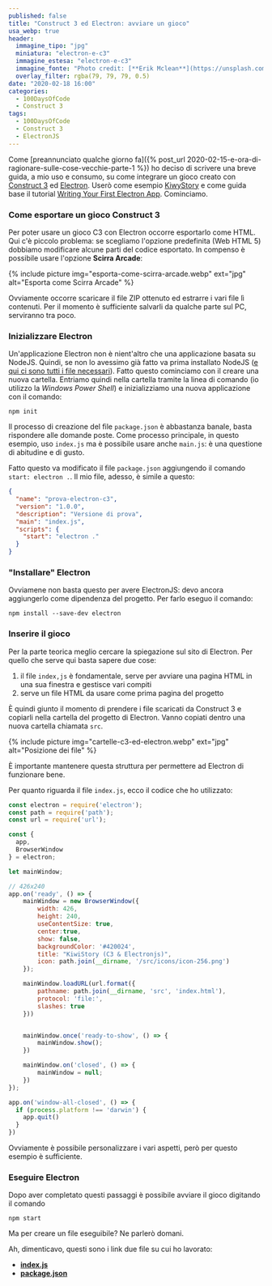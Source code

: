 ```yaml
---
published: false
title: "Construct 3 ed Electron: avviare un gioco"
usa_webp: true
header:
  immagine_tipo: "jpg"
  miniatura: "electron-e-c3"
  immagine_estesa: "electron-e-c3"
  immagine_fonte: "Photo credit: [**Erik Mclean**](https://unsplash.com/@introspectivedsgn)"
  overlay_filter: rgba(79, 79, 79, 0.5)
date: "2020-02-18 16:00"
categories:
  - 100DaysOfCode
  - Construct 3
tags:
  - 100DaysOfCode
  - Construct 3
  - ElectronJS
---
```


Come [preannunciato qualche giorno fa]({% post_url 2020-02-15-e-ora-di-ragionare-sulle-cose-vecchie-parte-1 %}) ho deciso di scrivere una breve guida, a mio uso e consumo, su come integrare un gioco creato con [Construct 3](https://www.construct.net/en) ed [Electron](https://www.electronjs.org/). Userò come esempio [KiwyStory](https://www.construct.net/en/free-online-games/kiwis-adventure-1/play) e come guida base il tutorial [Writing Your First Electron App](https://www.electronjs.org/docs/tutorial/first-app). Cominciamo.

### Come esportare un gioco Construct 3

Per poter usare un gioco C3 con Electron occorre esportarlo come HTML. Qui c'è piccolo problema: se scegliamo l'opzione predefinita (Web HTML 5) dobbiamo modificare alcune parti del codice esportato. In compenso è possibile usare l'opzione **Scirra Arcade**:

{% include picture img="esporta-come-scirra-arcade.webp" ext="jpg" alt="Esporta come Scirra Arcade" %}

Ovviamente occorre scaricare il file ZIP ottenuto ed estrarre i vari file lì contenuti. Per il momento è sufficiente salvarli da qualche parte sul PC, serviranno tra poco.

### Inizializzare Electron

Un'applicazione Electron non è nient'altro che una applicazione basata su NodeJS. Quindi, se non lo avessimo già fatto va prima installato NodeJS ([e qui ci sono tutti i file necessari](https://nodejs.org/en/download/)). Fatto questo cominciamo con il creare una nuova cartella. Entriamo quindi nella cartella tramite la linea di comando (io utilizzo la _Windows Power Shell_) e inizializziamo una nuova applicazione con il comando:

~~~
npm init
~~~

Il processo di creazione del file `package.json` è abbastanza banale, basta rispondere alle domande poste. Come processo principale, in questo esempio, uso `index.js` ma è possibile usare anche `main.js`: è una questione di abitudine e di gusto.

Fatto questo va modificato il file `package.json` aggiungendo il comando `start: electron .`. Il mio file, adesso, è simile a questo:

~~~json
{
  "name": "prova-electron-c3",
  "version": "1.0.0",
  "description": "Versione di prova",
  "main": "index.js",
  "scripts": {
    "start": "electron ."
  }
}
~~~

### "Installare" Electron

Ovviamene non basta questo per avere ElectronJS: devo ancora aggiungerlo come dipendenza del progetto. Per farlo eseguo il comando:

~~~
npm install --save-dev electron
~~~

### Inserire il gioco

Per la parte teorica meglio cercare la spiegazione sul sito di Electron. Per quello che serve qui basta sapere due cose:

1. il file `index,js` è fondamentale, serve per avviare una pagina HTML in una sua finestra e gestisce vari compiti
2. serve un file HTML da usare come prima pagina del progetto

È quindi giunto il momento di prendere i file scaricati da Construct 3 e copiarli nella cartella del progetto di Electron. Vanno copiati dentro una nuova cartella chiamata `src`.

{% include picture img="cartelle-c3-ed-electron.webp" ext="jpg" alt="Posizione dei file" %}

È importante mantenere questa struttura per permettere ad Electron di funzionare bene.

Per quanto riguarda il file `index.js`, ecco il codice che ho utilizzato:

~~~js
const electron = require('electron');
const path = require('path');
const url = require('url');

const {
  app,
  BrowserWindow
} = electron;

let mainWindow;

// 426x240
app.on('ready', () => {
	mainWindow = new BrowserWindow({
		width: 426,
		height: 240,
		useContentSize: true,
		center:true,
		show: false,
		backgroundColor: '#420024',
		title: "KiwiStory (C3 & Electronjs)",
		icon: path.join(__dirname, '/src/icons/icon-256.png')
	});

	mainWindow.loadURL(url.format({
		pathname: path.join(__dirname, 'src', 'index.html'),
		protocol: 'file:',
		slashes: true
	}))


	mainWindow.once('ready-to-show', () => {
		mainWindow.show();
	})

	mainWindow.on('closed', () => {
		mainWindow = null;
	})
});

app.on('window-all-closed', () => {
  if (process.platform !== 'darwin') {
    app.quit()
  }
})
~~~

Ovviamente è possibile personalizzare i vari aspetti, però per questo esempio è sufficiente.

### Eseguire Electron

Dopo aver completato questi passaggi è possibile avviare il gioco digitando il comando

~~~
npm start
~~~

Ma per creare un file eseguibile? Ne parlerò domani.

Ah, dimenticavo, questi sono i link due file su cui ho lavorato:

* **[index.js]()**
* **[package.json]()**
